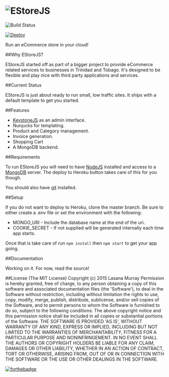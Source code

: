 
![EStoreJS](http://estorejs.quenk.com/assets/images/common/logo.svg)
==============================

![Build Status](https://travis-ci.org/quenktechnologies/estorejs.svg)


[![Deploy](https://www.herokucdn.com/deploy/button.png)](https://heroku.com/deploy?template=https://github.com/quenktechnologies/estorejs)

Run an eCommerce store in your cloud!

##Why EStoreJS?

EStoreJS started off as part of a bigger project to provide eCommerce related services
to businesses in Trinidad and Tobago. It's designed to be flexible and play nice with
third party applications and services.

##Current Status

EStoreJS is just about ready to run small, low traffic sites. It ships with a
default template to get you started. 

##Features

* [KeystoneJS](http://keystonejs.com) as an admin interface.
* Nunjucks for templating.
* Product and Category management.
* Invoice generation.
* Shopping Cart
* A MongoDB backend.

##Requirements

To run EStoreJS you will need to have [NodeJS](http://nodejs.org) installed and access to a [MongoDB](http://mongodb.org) server.
The deploy to Heroku button takes care of this for you though.

You should also have [git](http://gitscm.org) installed.

##Setup

If you do not want to deploy to Heroku, clone the master branch.
Be sure to either create a .env file or set the environment with the following:

* MONGO_URI - Include the database name at the end of the uri.
* COOKIE_SECRET - If not supplied will be generated internally each time app starts.

Once that is take care of run `npm install` then `npm start` to get your app going.

##Documentation

Working on it. For now, read the source!


##License
(The MIT License)
Copyright (c) 2015 Lasana Murray
Permission is hereby granted, free of charge, to any person obtaining
a copy of this software and associated documentation files (the
'Software'), to deal in the Software without restriction, including
without limitation the rights to use, copy, modify, merge, publish,
distribute, sublicense, and/or sell copies of the Software, and to
permit persons to whom the Software is furnished to do so, subject to
the following conditions:
The above copyright notice and this permission notice shall be
included in all copies or substantial portions of the Software.
THE SOFTWARE IS PROVIDED 'AS IS', WITHOUT WARRANTY OF ANY KIND,
EXPRESS OR IMPLIED, INCLUDING BUT NOT LIMITED TO THE WARRANTIES OF
MERCHANTABILITY, FITNESS FOR A PARTICULAR PURPOSE AND NONINFRINGEMENT.
IN NO EVENT SHALL THE AUTHORS OR COPYRIGHT HOLDERS BE LIABLE FOR ANY
CLAIM, DAMAGES OR OTHER LIABILITY, WHETHER IN AN ACTION OF CONTRACT,
TORT OR OTHERWISE, ARISING FROM, OUT OF OR IN CONNECTION WITH THE
SOFTWARE OR THE USE OR OTHER DEALINGS IN THE SOFTWARE.

[![forthebadge](http://forthebadge.com/badges/built-with-love.svg)](http://forthebadge.com)

